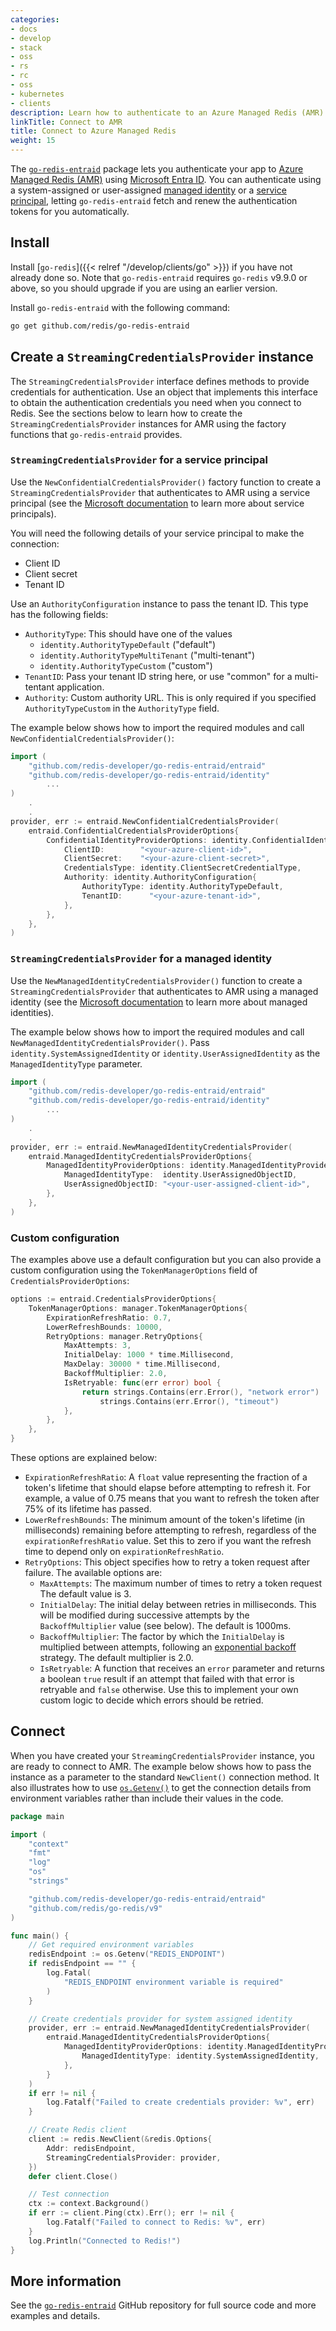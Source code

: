 ```yaml
---
categories:
- docs
- develop
- stack
- oss
- rs
- rc
- oss
- kubernetes
- clients
description: Learn how to authenticate to an Azure Managed Redis (AMR) database
linkTitle: Connect to AMR
title: Connect to Azure Managed Redis
weight: 15
---
```


The [`go-redis-entraid`](https://github.com/redis/go-redis-entraid) package
lets you authenticate your app to
[Azure Managed Redis (AMR)](https://azure.microsoft.com/en-us/products/managed-redis)
using [Microsoft Entra ID](https://learn.microsoft.com/en-us/entra/identity/).
You can authenticate using a system-assigned or user-assigned
[managed identity](https://learn.microsoft.com/en-us/entra/identity/managed-identities-azure-resources/overview)
or a [service principal](https://learn.microsoft.com/en-us/entra/identity-platform/app-objects-and-service-principals),
letting `go-redis-entraid` fetch and renew the authentication tokens for you automatically.

## Install

Install [`go-redis`]({{< relref "/develop/clients/go" >}}) if you
have not already done so. Note that `go-redis-entraid`
requires `go-redis` v9.9.0 or above, so you should upgrade if you
are using an earlier version.

Install `go-redis-entraid` with the following command:

```bash
go get github.com/redis/go-redis-entraid
```

## Create a `StreamingCredentialsProvider` instance

The `StreamingCredentialsProvider` interface defines methods
to provide credentials for authentication. Use an object that
implements this interface to obtain the authentication credentials you
need when you connect to Redis. See the sections below to learn how
to create the `StreamingCredentialsProvider` instances for AMR
using the factory functions that `go-redis-entraid` provides.


### `StreamingCredentialsProvider` for a service principal

Use the `NewConfidentialCredentialsProvider()` factory function to create a
`StreamingCredentialsProvider` that authenticates to AMR using a
service principal (see the
[Microsoft documentation](https://learn.microsoft.com/en-us/entra/identity-platform/app-objects-and-service-principals) to learn more about service principals).

You will need the following details of your service principal to make the connection:

- Client ID
- Client secret
- Tenant ID

Use an `AuthorityConfiguration` instance to pass the tenant ID.
This type has the following fields:

-   `AuthorityType`: This should have one of the values
    - `identity.AuthorityTypeDefault` ("default")
    - `identity.AuthorityTypeMultiTenant` ("multi-tenant")
    - `identity.AuthorityTypeCustom` ("custom")
-   `TenantID`: Pass your tenant ID string here, or use "common" for
    a multi-tentant application.
-   `Authority`: Custom authority URL. This is only required if you
    specified `AuthorityTypeCustom` in the `AuthorityType` field.

The example below shows how to import the required modules and call
`NewConfidentialCredentialsProvider()`:

```go
import (
    "github.com/redis-developer/go-redis-entraid/entraid"
    "github.com/redis-developer/go-redis-entraid/identity"
        ...
)
    .
    .
provider, err := entraid.NewConfidentialCredentialsProvider(
    entraid.ConfidentialCredentialsProviderOptions{
	    ConfidentialIdentityProviderOptions: identity.ConfidentialIdentityProviderOptions{
		    ClientID:        "<your-azure-client-id>",
		    ClientSecret:    "<your-azure-client-secret>",
		    CredentialsType: identity.ClientSecretCredentialType,
		    Authority: identity.AuthorityConfiguration{
			    AuthorityType: identity.AuthorityTypeDefault,
			    TenantID:      "<your-azure-tenant-id>",
		    },
	    },
    },
)
```

### `StreamingCredentialsProvider` for a managed identity

Use the `NewManagedIdentityCredentialsProvider()` function to create a
`StreamingCredentialsProvider` that authenticates to AMR using a
managed identity (see the
[Microsoft documentation](https://learn.microsoft.com/en-us/entra/identity/managed-identities-azure-resources/overview) to learn more about managed identities).

The example below shows how to import the required modules and call
`NewManagedIdentityCredentialsProvider()`.
Pass `identity.SystemAssignedIdentity` or `identity.UserAssignedIdentity`
as the `ManagedIdentityType` parameter.

```go
import (
    "github.com/redis-developer/go-redis-entraid/entraid"
    "github.com/redis-developer/go-redis-entraid/identity"
        ...
)
    .
    .
provider, err := entraid.NewManagedIdentityCredentialsProvider(
	entraid.ManagedIdentityCredentialsProviderOptions{
		ManagedIdentityProviderOptions: identity.ManagedIdentityProviderOptions{
			ManagedIdentityType:  identity.UserAssignedObjectID,
			UserAssignedObjectID: "<your-user-assigned-client-id>",
		},
	},
)
```

### Custom configuration

The examples above use a default configuration but you can also provide a custom
configuration using the `TokenManagerOptions` field of `CredentialsProviderOptions`:

```go
options := entraid.CredentialsProviderOptions{
    TokenManagerOptions: manager.TokenManagerOptions{
        ExpirationRefreshRatio: 0.7,
        LowerRefreshBounds: 10000,
        RetryOptions: manager.RetryOptions{
            MaxAttempts: 3,
            InitialDelay: 1000 * time.Millisecond,
            MaxDelay: 30000 * time.Millisecond,
            BackoffMultiplier: 2.0,
            IsRetryable: func(err error) bool {
                return strings.Contains(err.Error(), "network error") ||
                    strings.Contains(err.Error(), "timeout")
            },
        },
    },
}
```

These options are explained below:

-   `ExpirationRefreshRatio`: A `float` value representing the fraction
    of a token's lifetime that should elapse before attempting to
    refresh it. For example, a value of 0.75 means that you want to
    refresh the token after 75% of its lifetime has passed.
-   `LowerRefreshBounds`: The minimum amount of the token's lifetime
    (in milliseconds) remaining before attempting to refresh, regardless
    of the `expirationRefreshRatio` value. Set this to zero if you want
    the refresh time to depend only on `expirationRefreshRatio`.
-   `RetryOptions`: This object specifies how to retry a token request
    after failure. The available options are:
    -   `MaxAttempts`: The maximum number of times to retry a token request
        The default value is 3.
    -   `InitialDelay`: The initial delay between retries in milliseconds. This
        will be modified during successive attempts by the `BackoffMultiplier`
        value (see below). The default is 1000ms.
    -   `BackoffMultiplier`: The factor by which the `InitialDelay` is multiplied
        between attempts, following an
        [exponential backoff](https://en.wikipedia.org/wiki/Exponential_backoff)
        strategy. The default multiplier is 2.0.
    -   `IsRetryable`: A function that receives an `error` parameter and returns
        a boolean `true` result if an attempt that failed with that error is
        retryable and `false` otherwise. Use this to implement your own custom
        logic to decide which errors should be retried.


## Connect

When you have created your `StreamingCredentialsProvider` instance, you are ready to
connect to AMR.
The example below shows how to pass the instance as a parameter to the standard
`NewClient()` connection method. It also illustrates how to use
[`os.Getenv()`](https://pkg.go.dev/os#Getenv) to get the connection details
from environment variables rather than include their values in the code.

```go
package main

import (
    "context"
    "fmt"
    "log"
    "os"
    "strings"

    "github.com/redis-developer/go-redis-entraid/entraid"
    "github.com/redis/go-redis/v9"
)

func main() {
    // Get required environment variables
    redisEndpoint := os.Getenv("REDIS_ENDPOINT")
    if redisEndpoint == "" {
        log.Fatal(
            "REDIS_ENDPOINT environment variable is required"
        )
    }

    // Create credentials provider for system assigned identity
    provider, err := entraid.NewManagedIdentityCredentialsProvider(
        entraid.ManagedIdentityCredentialsProviderOptions{
		    ManagedIdentityProviderOptions: identity.ManagedIdentityProviderOptions{
			    ManagedIdentityType: identity.SystemAssignedIdentity,
		    },
        }
    )
    if err != nil {
        log.Fatalf("Failed to create credentials provider: %v", err)
    }

    // Create Redis client
    client := redis.NewClient(&redis.Options{
        Addr: redisEndpoint,
        StreamingCredentialsProvider: provider,
    })
    defer client.Close()

    // Test connection
    ctx := context.Background()
    if err := client.Ping(ctx).Err(); err != nil {
        log.Fatalf("Failed to connect to Redis: %v", err)
    }
    log.Println("Connected to Redis!")
}
```

## More information

See the [`go-redis-entraid`](https://github.com/redis/go-redis-entraid)
GitHub repository for full source code and more examples and details.

